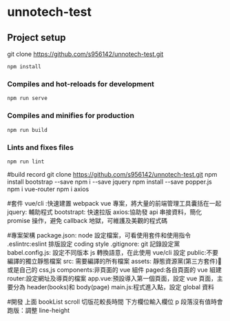 # unnotech-test

## Project setup

git clone https://github.com/s956142/unnotech-test.git

```
npm install
```

### Compiles and hot-reloads for development

```
npm run serve
```

### Compiles and minifies for production

```
npm run build
```

### Lints and fixes files

```
npm run lint
```

#build record
git clone https://github.com/s956142/unnotech-test.git
npm install bootstrap --save
npm i --save jquery
npm install --save popper.js
npm i vue-router
npm i axios

#套件
vue/cli :快速建置 webpack vue 專案，將大量的前端管理工具囊括在一起
jquery: 輔助程式
bootstrapt: 快速拉版
axios:協助發 api 串接資料，簡化 promise 操作，避免 callback 地獄，可維護及美觀的程式碼

#專案架構
package.json: node 設定檔案，可看使用套件和使用指令
.eslintrc:eslint 排版設定 coding style
.gitignore: git 記錄設定黨
babel.config.js: 設定不同版本 js 轉換語意，在此使用 vue/cli 設定
public:不要編譯的獨立靜態檔案
src: 需要編譯的所有檔案
assets: 靜態資源黨(第三方套件) 或是自己的 css,js
components:非頁面的 vue 組件
paged:各自頁面的 vue 組建
router:設定網址及導頁的檔案
app.vue:預設導入第一個頁面，設定 vue 頁面，主要分為 header(books)和 body(page)
main.js:程式進入點，設定 global 資料

#開發
上面 bookList scroll 切版花較長時間
下方欄位輸入欄位 p 段落沒有值時會跑版：調整 line-height
